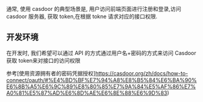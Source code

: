 通常, 使用 casdoor 的典型场景是, 用户访问前端页面进行注册和登录,访问casdoor 服务器, 获取 token,在根据 tokne 请求对应的接口权限.

## 开发环境
在开发时, 我们希望可以通过 API 的方式通过用户名+密码的方式来访问 Casdoor 获取 token来对接口的访问权限

参考[使用资源拥有者的密码凭据授权]https://casdoor.org/zh/docs/how-to-connect/oauth/#%E4%BD%BF%E7%94%A8%E8%B5%84%E6%BA%90%E6%8B%A5%E6%9C%89%E8%80%85%E7%9A%84%E5%AF%86%E7%A0%81%E5%87%AD%E6%8D%AE%E6%8E%88%E6%9D%83)

